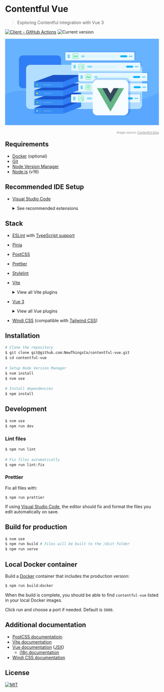 # Contentful Vue

> Exploring Contentful integration with Vue 3

[![Client - GitHub Actions][client-badge]][client-logs] ![Current version][current-version]

<figure style="margin: 0 0 -1rem; position: relative; max-width: 50rem;">

![Contentful with Vue.js image by Contentful.com][cover-image]

<figcaption style="opacity: 0.5; text-align: right;">

<sup><small>Image source: [Contentful blog][contentful-blog]</small></sup>

</figcaption>

</figure>

## Requirements

- [Docker][docker] (optional)
- [Git][git]
- [Node Version Manager][nvm]
- [Node.js][node] (v16)

## Recommended IDE Setup

- [Visual Studio Code][vscode]

  <details>
  <summary>See recommended extensions</summary>

  - [Code Spell Checker][vscode-spell-checker]
  - [Debugger for Firefox][vscode-firefox]
  - [ESLint][vscode-eslint]
  - [PostCSS Language Support][vscode-postcss]
  - [Prettier][vscode-prettier]
  - [Stylelint][vscode-stylelint]
  - [Volar][vscode-volar] and [TypeScript Vue Plugin][vscode-volar-typescript]
  - [Web Accessibility][vscode-web-accessibility]
  - [WindiCSS IntelliSense][vscode-windicss]

  </details>

## Stack

- [ESLint][eslint] with [TypeScript support][eslint-ts]
- [Pinia][pinia]
- [PostCSS][postcss]
- [Prettier][prettier]
- [Stylelint][stylelint]
- [Vite][vite]

  <details>
  <summary>View all Vite plugins</summary>

  - [ESLint][vite-plugin-eslint]
  - [Pages][vite-plugin-pages]
  - [SSG][vite-ssg]
  - [Stylelint][vite-plugin-stylelint]
  - [Vue i18n][vite-plugin-vue-i18n]
  - [Windi CSS][vite-plugin-windicss]

  </details>

- [Vue 3][vue]

  <details>
  <summary>View all Vue plugins</summary>

  - [@vueuse/head][vue-use-head]
  - [Vue i18n][vue-i18n]
  - [Vue Router][vue-router]

  </details>

- [Windi CSS][windicss] (compatible with [Tailwind CSS][tailwindcss])

## Installation

```sh
# Clone the repository
$ git clone git@github.com:NewThingsCo/contentful-vue.git
$ cd contentful-vue

# Setup Node Version Manager
$ nvm install
$ nvm use

# Install dependencies
$ npm install
```

## Development

```sh
$ nvm use
$ npm run dev
```

### Lint files

```sh
$ npm run lint

# Fix files automatically
$ npm run lint:fix
```

### Prettier

Fix all files with:

```
$ npm run prettier
```

If using [Visual Studio Code][vscode], the editor should fix and format the files you edit automatically on save.

## Build for production

```sh
$ nvm use
$ npm run build # Files will be built to the /dist folder
$ npm run serve
```

[vscode]: https://code.visualstudio.com/

## Local Docker container

Build a [Docker][docker] container that includes the production version:

```sh
$ npm run build:docker
```

When the build is complete, you should be able to find `contentful-vue` listed in your local Docker images.

Click run and choose a port if needed. Default is `5000`.

## Additional documentation

- [PostCSS documentatioin][postcss-docs]
- [Vite documentation][vite-docs]
- [Vue documentation][vue-docs] ([JSX][vue-jsx-next])
  - [i18n documentation][vue-i18n-docs]
- [Windi CSS documentation][windicss-docs]

## License

[![MIT][mit-badge]][license]

[client-badge]: https://github.com/NewThingsCo/contentful-vue/workflows/Client/badge.svg
[client-logs]: https://github.com/NewThingsCo/contentful-vue/actions/workflows/client.yml
[contentful-blog]: https://www.contentful.com/blog/2021/08/26/build-using-vue-and-contentful/
[cover-image]: ./docs/cover-image.webp
[current-version]: https://img.shields.io/badge/dynamic/json?color=informational&label=Version&query=version&url=https%3A%2F%2Fraw.githubusercontent.com%2FNewThingsCo%2Fcontentful-vue%2Fmain%2Fpackage.json%3ftoken=GHSAT0AAAAAABLH3FQJLYVW7SQFMPKIAVOGYPIUMFQ
[docker]: https://www.docker.com/
[eslint-ts]: https://github.com/typescript-eslint/typescript-eslint
[eslint]: https://eslint.org/
[git]: https://git-scm.com
[license]: ./LICENSE.md
[mit-badge]: https://img.shields.io/badge/license-MIT-green.svg
[node-version]: https://img.shields.io/badge/Node-v16-brightgreen.svg
[node]: https://nodejs.org/en
[nvm]: https://github.com/nvm-sh/nvm
[pinia]: https://pinia.esm.dev/
[postcss-docs]: https://github.com/postcss/postcss
[postcss]: https://postcss.org/
[prettier]: https://prettier.io/
[stylelint]: https://stylelint.io/
[tailwindcss]: https://tailwindcss.com/
[vite]: https://vitejs.dev/
[vite-docs]: https://vitejs.dev/guide/
[vite-plugin-eslint]: https://github.com/gxmari007/vite-plugin-eslint
[vite-plugin-pages]: https://github.com/hannoeru/vite-plugin-pages
[vite-plugin-stylelint]: https://github.com/AMatlash/vite-plugin-stylelint
[vite-plugin-vue-i18n]: https://github.com/intlify/bundle-tools/tree/main/packages/vite-plugin-vue-i18n
[vite-plugin-windicss]: https://github.com/windicss/vite-plugin-windicss
[vite-ssg]: https://github.com/antfu/vite-ssg
[vscode]: https://code.visualstudio.com/
[vscode-editorconfig]: https://marketplace.visualstudio.com/items?itemName=EditorConfig.EditorConfig
[vscode-eslint]: https://marketplace.visualstudio.com/items?itemName=dbaeumer.vscode-eslint
[vscode-firefox]: https://marketplace.visualstudio.com/items?itemName=firefox-devtools.vscode-firefox-debug
[vscode-postcss]: https://marketplace.visualstudio.com/items?itemName=csstools.postcss
[vscode-prettier]: https://marketplace.visualstudio.com/items?itemName=esbenp.prettier-vscode
[vscode-spell-checker]: https://marketplace.visualstudio.com/items?itemName=streetsidesoftware.code-spell-checker
[vscode-stylelint]: https://marketplace.visualstudio.com/items?itemName=stylelint.vscode-stylelint
[vscode-volar]: https://marketplace.visualstudio.com/items?itemName=johnsoncodehk.volar
[vscode-volar-typescript]: https://marketplace.visualstudio.com/items?itemName=johnsoncodehk.vscode-typescript-vue-plugin
[vscode-web-accessibility]: https://marketplace.visualstudio.com/items?itemName=MaxvanderSchee.web-accessibility
[vscode-windicss]: https://marketplace.visualstudio.com/items?itemName=voorjaar.windicss-intellisense
[vue]: https://v3.vuejs.org/
[vue-docs]: https://v3.vuejs.org/guide/introduction.html
[vue-i18n-docs]: https://vue-i18n.intlify.dev/introduction.html
[vue-i18n]: https://vue-i18n.intlify.dev/
[vue-jsx-next]: https://github.com/vuejs/jsx-next
[vue-router]: https://router.vuejs.org/
[vue-use-head]: https://github.com/vueuse/head
[windicss-docs]: https://windicss.org/guide/
[windicss]: https://windicss.org/
